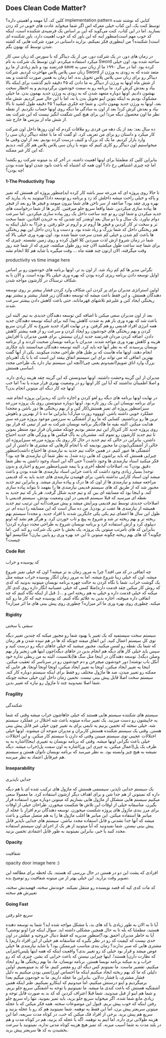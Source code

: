 ## Does Clean Code Matter?
کلین کد، آیا مهمه و اهمیتی داره؟ implementation pattern کتابی که نوشته شده توسط کنت بک. این کتاب خیلی معرکه اس اگر شما میخواید عادت های خوبی در کد زدن بسازید. اما در این کتاب، کنت می‌گوید که این بر اساس یک فرضیه‌ی شکننده است، اینکه کد خوب مهم است)منظور اینه که این باور که کد خوب اهمیت دارد، باور شکننده ای است(
شکننده؟ من اینطوری فکر نمیکنم. بزارید داستانی در مورد شرکت هایی که کشته شدن توسط کد بهتون بگم.

در زمان های دور، در یک شرکت دور، من از یک دیباگر که با سورس کد زبان سی کار میکرد استفاده میکردم. اون توسط یک شرکت به نام Sword ساخته شده بود. اون خیلی قدرتمند بود و تایم زیادی از ما رو save کرده بود.  اما در سال ۱۹۹۰ ما از زبان سی به زبان سی پلاس پلاس مهاجرت کردیم. شرکت Sword متعد شده که به زودی یه ورژن از دیباگر رو برای زبان سی پلاس پلاس تحویل بده. اما زمان به همین صورت گذشت و بعد از شش ماه اونها یه ورژن از دیباگر به ما دادن که ۴۵ دقیقه تایم گذشت برای اینکه بالا بیاد و بعدش کرش کرد. ما برنامه رو به سمت خودشون برگردوندیم و یه اخطار سخت بهشون دادیم. اونها دوباره متعهد شدن که به زودی یه ورژن جدید بهمون بدن. ما خیلی مشکوک بودیم به اینکه بتونن اینو تحویل بدن یا نه، اما با این حال صبر کردیم. شش ماه بعد، اونها یه ورژن جدید بهمون دادن. و شما چه فکری میکنید؟ ۴۵ دقیقه طول کشید تا بالا بیاد و بعدش کرش کرد!
بعد از اون به سادگی ما دیگه روی اونها حساب نکردیم. از نقطه نظر ما اون محصول دیگه مرد! این برای هیچ کس شگفت انگیز نیست که این شرکت بعد از شش ماه از بیزنس ها خارج شد.

ده سال بعد:  بعد از یک دهه من فردی رو ملاقات کردم که اون روزها داخل اون شرکت کار میکرد و داستان رو برای من تعریف کرد. او گفت که ما با عجله دیباگر زبان سی را وارد بازار کردیم. ما یک کد بزرگ و کثیف درست کرده بودیم. بعد از اون وقتی ما میخواستیم اون دیباگر رو کاری کنیم که بتونه با زبان سی پلاس پلاس هم کار کنه، دیدیم که این کار غیر ممکنه.

بنابراین کلین کد مطمئنا برای اونها اهمیت داشته. در آخر کد بد میتونه شرکت رو بکشه!
اما چه چیزی اشتباهی رخ داد؟ اون همه کد اشتباه که باعث نابود شدن اونها شده بودن چه بودن؟!

#### 1-The Productivity Trap
تا حالا روی پروژه ای که مزرعه سبز باشه کار کرده اید)منظور پروژه ای هستش که تمیز و پاکه و خیلی راحت میشه داخلش کد زد و برنامه رو توسعه داد(؟میتونید به یاد بیارید که بهره وری چقد بود؟ صاعقه از سر ناخن های شما بیرون میومد و فیچر ها رو بعد از فیچر ها پیاده سازی میکردین. شما واقعا سریع جلو میرفتین. کاربر ها از شما درخواست های جدید میکردن و شما اون رو تو چند ساعت داخل یک روز پیاده سازی میکردین. اما سرعت دوام نیاورد. یک سال و یا دو سال بعد اونقدر کند شدین که به خزیدن افتادین. شما سخت تر و سخت تر کار کردین و فیچر ها آروم تر و آروم تر جلو رفتن. و چرا؟ به دلیل اینکه به هم ریختگی داخل کد شما بزرگ و زیاد شده بود. و دست و پا زدن داخل این بهم ریختگی ها باعث کم شدن و خیلی کم شدن سرعت شما شده بود. اون بهره وری خیلی بالا که شما در زمان شروع ازش لذت میبردین کلا افول کرده و روی زمین نشسته. چیزی که برای شما چند ساعت طول میکشید الان چند روز طول میکشه، چیزی که از شما چند روز وقت میگرفته، الان ازتون چند هفته ماه ... وقت میگیره یا شاید هم کلا انجام نشه

productivity vs time image here

نگرانی مدیر ها کم کم زیاد شد. از اون بد تر، اونها برنامه های خودشون رو بر اساس اوایل توسعه دادن برنامه ریزی کرده بودن که بهره وری خیلی بالا بوده است. و الان با یه شکاف ترسناک در کارشون مواجه شدن.

اولین استراتژی مدیران برای پر کردن این شکاف وارد کردن فشار بیشتر بر روی توسعه دهندگان هستش. و این فقط باعث میشه که توسعه دهندگان زیر فشار بیشتر و بیشتر بهم ریختگی ایجاد کنن و علیرغم تلاشهای قهرمانانه، حتی باعث کاهش دادن بیشتر سرعت شدند. 

بعد از اون مدیران سعی میکنن تا اضافه کنن توسعه دهندگان جدیدی به تیم. البته این باعث شد که بهره وری باز هم به شدت کاهش پیدا کنه برای اینکه توسعه دهندگان جدید همه انرژی افراد قدیمی رو هم گرفتن. و در نهایت افراد جدید شروع به کار کردن سریع کردن و بهم ریختگی های خودشون رو ایجاد کردن و سرعت رو از همه بیشتر کاهش دادن. اضافه کردن مردان قدرتمند جدید ارزان نیستش. برای همین مدیران با افزایش هزینه و کاهش بهره وری مواجه شدند. مدیران با برنامه نویسان صحبت کردند و از برنامه نویسان پرسیدند که به نظر آنها چه باید کرد. البته توسعه دهندگان میدانستند باید چکاری انجام دهند، اونها ماه هاست که بر طبل های طراحی مجدد میکوبند. یکی از آنها گفت بهترین اتفاقی که می تواند برای این سیستم اتفاق بیفتد این است که با با یک آهنربای بزرگ وارد اتاق شویم!)نمیدونم یعنی چی!(آنچه این سیستم نیاز دارد یک طراحی مجدد اساسی هستش.

مدیران از این گزینه وحشت داشتند. اونها میدونستن که این گزینه چقد هزینه زیادی داره. و اصلا اطمینان نداشتند که آیا این کار اونها رو در وضعیت بهتری قرار میده یا نه؟ اما خب اونها چه کار دیگه ای میتونن انجام بدن؟

در نهایت اونها برنامه های دیگه رو لغو کردن و اجازه دادن که ریدیزاین پروژه انجام شه. برای برنامه نویسان این یک روز تازه بود. اونها دوباره میتونستن روی یک پروژه مزرعه سبز)منظور پروژه ای تمیز هستش(کار کنن و از بهم ریختگی ها دور باشن و مججدا عملکرد خوبی داشته باشن. اووووه روزت مبارک! بنابراین ما ده تا از بهترین و باهوش ترین ها رو برداشتیم، کسایی که ما رو از آشفتگی به سرزمین موعود پروژه مزرعه سبز هدایت میکنن. البته بقیه ما ها)دیگر برنامه نویسان شرکت به غیر از تیمی که قرار بود روی پروژه جدید کار کنن(از این تیم متنفر بودیم چونکه مشتریان قرار نبود منتظر بمونن تا تیم جدید کارشون رو تموم کنه. مشتریان به باگ فیکس ها و ویژگی های جدید احتیاج داشتن، بنابراین در حالی که تیم جدید در حال کار روی یک پروژه مزرعه سبز)پروژه ای خالی از آشفتگی(بودن ما مجبور بودیمه که با انجام کارهایی که مشتری ها داشتن از این آشفتگی ها عبور کنیم. در همین حالت تیم جدید به نیازمندی ها احتیاج داشت)منظور چیزایی هستش که باید براشون کد هایی زده شه(. به نظر شما آن نیازمندی ها چه بود؟ فکر میکنید اسناد نیازمندی ها وجود داشت؟ حتی اگه این اسناد وجود داشتن به نظر شما دقیق بودن؟ نه، اصلاحات لحظه آخری و یا نیمه شبی)منظور سریع و اجباری و بدون توجه( بسیار زیادی وجود داشت که باعث خرابی اسناد نیازمندی ها شده بودن و باعث میشد اون اسناد کارایی نداشته باشن. برای فهمیدن نیازمندی های جدید باید به کد قدیمی مراجعه میشد و نیازمندی ها از اون کد ها درک و پیاده سازی میشد. و بنابراین تیم جدید مجبور شد که از طریق کد های سیستم قدیمی نیازمندی ها را بفهمد تا بتواند پیاده سازی کند. و اینجا بود که مسابقه ای بین کد و تیم جدید شکل گرفت. هر بار که تیم جدید به نقطه ای میرسید که قبلا سیستم قدیمی در اون وضعیت بودش، سیستم قدیمی با اصلاحات جدیدی توسط تیم قدیمی ویرایش میشد و پیش میرفت!)به این ترتیب تیم جدید همیشه از نیازمندی ها عقب تر بودن(. من ده سال است که این مسابقه را دیده ام. در طول این سال ها اعضای تیم یکی یکی جایگزین شدند با افراد جدید. و مجددا سیستم بهم ریخته تر و بهم ریخته تر شد و شروع به پیچ و تاب خوردن کرد. و هرگز هم نشد که اونو دیپلوی کرد و ازش استفاده کرد و برنامه نویسان شروع به طراحی مجدد دوباره کردن! بنابراین کد های نامرتب میتونن یک پروژه، یک بخش یا حتی یک شرکت رو کند کنن. اما چگونه؟ کد های بهم ریخته چگونه میتونن تا این حد بهره وری رو پایین بیارن؟ مکانیسم آنها چیست؟ 

#### Code Rot

کد پوسیده و خراب

چه اتفاقی در کد می افتد؟ چرا به مرور زمان بد تر میشه؟ اون که خیلی تمیز شروع میشه. اون که خیلی زیبا شروع میشه. اما به مرور زمان انگار پوسیده خراب میشه مثل یک گوشت خراب. شما با نگاه کردن به حالت چهره برنامه نویسان میتونید بدونید که کدی که روش کار میکنن چقد قدمت داره)مثلا کسی که خیلی عصبانیه انگار داره روی کدی کار میکنه که خیلی قدمت داره و خیلی به هم ریخته اس و ...(. قبل از اینکه نگاه کنیم که چه اتفاقی داره میوفته، اجازه بدین به علائم نگاه کنیم. کد پوسیده چیه که کار ما رو کند میکنه. چطوری روی بهره وری ما اثر میزاره؟ چطوری روی پیش بینی های ما اثر میزاره؟ 

#### Rigidity 

سفتی یا سختی

 سیستم سخت سیستمیه که یک تغییر یا بهبود شما رو مجبور میکنه که چندین تغییر دیگه توی کل سیستم اعمال کنید. این اتفاق میفته چونکه کد ها در هم تنیده شدن و هر زمان که شما یک نقطه رو لمس میکنید، مجبور میشید که خیلی جاهای دیگه رو درست کنید و سپس باید خیلی کار های دیگه هم انجام بدین در جاهای دیگه)چون اینها هی زنجیر وار بهم وصلن دیگه(. توسعه دهندگان در اینجا مثل سگ ها)بلانسبت، البته به من ربطی نداره خود آنکل باب نوشته( دور خودشون میچرخن و دم خودشون رو در سرتاسر کد تعقیب میکنن. اینجا یه تغییر ایجاد میکنن، اونجا یه تغییر ایجاد میکنن، اونجا اونجا اونجا، هر جایی که ممکنه رو تغییر میدن، صد ها ماژول مختلف رو فقط برای اینکه سیستم دوباره کار کنه. سیستم سخت اصلا قابل پیش بینی نیست. تخمین زمان داخل اون خیلی سخته چونکه شما اصلا نمیدونید چند تا ماژول رو نیازه که تغییر بدین. 

#### Fragility

شکنندگی

سیستم های شکننده سیستم هایی هستند که خیلی جاهاشون خراب میشه وقتی که شما یه جاییشون رو دست میزنید. یک تغییر ساده میتونه باعث شه اختلال در عملکرد سیستم شه. خیلی سخته که تخمین بزنیم یه تایمی برای یه تغییر چون خیلی غیر قابل پیش بینی هستن. وقتی یک سیستم شکننده هستش کاربران و مدیران متوجه آن میشوند. اونها خیلی اختلالات عجیبی توی سیستم میبینن وقتی که دارن با سیستم کار میکنن. و این اختلالات خیلی باعث نگرانی اونها میشه. وقتی که برنامه نویسان یه تغییری اینجا)اشاره به یه طرف یک پل(اعمال میکنن، یه چیزی این ور)اشاره به اون سمت پل(خراب میشه. دیگه نمیشه به هیچ چیز وابسته بود. به نظر میرسد که برنامه نویسان ناتوان هستن و سیستم هم غیرقابل اعتماد به نطر میرسه.

#### Inseparability

جدایی ناپذیری

یک سیستم جدایی ناپذیر، سیستمی هستش که ماژول های ترکیب شده ای با هم دیگه داره که نمیتونن از هم جدا شن و برای اهداف دیگر ازشون استفاده کرد. ما معمولا سعی میکنیم سیستم هایی متشکل از ماژول هایی بسازیم که میتونن دوباره مورد استفاده قرار بگیرن. متاسفانه خیلی از اوقات این تلاش ها شکست میخورن. طراحان خیلی از اوقات برای مرز بندی ماژول های پروژه شکست میخورن. توسعه دهندگان نرم افزار با عجله از میانبر ها استفاده میکنن. این میانبر ها اغلب ماژول ها را به هم متصل میکنن و باعث میشه که آنها جدا نشدنی و قابل استفاده مجدد نباشن. سیستم های جدایی ناپذیر قابل پیش بینی نیستن. شما نمیدونید که آیا میتونید از هر یک از اجزای اون سیستم استفاده مجدد کنید یا خیر، بنابراین نمیتونید به طور قابل اعتمادی تخمین بزنید. 

#### Opacity

شفافیت

opacity door image here :)

افرادی که پشت این دو در هستن در حال بررسی کد هستند. یک لحظه برای مطالعه این تصویر وقت بزارید. این خیلی بهتر از من میتونه شفافیت رو توضیح بده.

کد مات کدی کیه که قصد نویسنده رو منتقل نمیکنه. خوندنش سخته، فهمیدنش سخته، تغییرش هم سخته  

#### Going Fast

سریع جلو رفتن

آیا تا به الان به طور زیادی با کد های بد، با مشکل مواجه شده اید؟ شما یه توسعه دهنده هستید، مطمئنا که بله تا به حال همچین مشکلی داشته اید. سوال اینکه چرا اونو نوشتی؟ آیا به خاطر مدیران احمق بود؟)منظور مدیریه که فقط دنبال خروجیه و عقلش در اون حدی نیست که کیفیت کد رو در نظر بگیره که متاسفانه هم خیلی از این افراد داریم( یا مشتری هایی که صبر ندارند؟  زمان بندی مناسب غیرممکن بود؟ یا شاید نیازمندی ها خیلی عوض میشد و قرار بود خیلی کد رو تغییر بدی؟ واقعیت اینکه که همه اینها پلیس)چیزایی که نظارت دارن( هستند!. اینها چیزایی نیستن که باعث خرابی کد بشن. چیزی که کد رو خراب و بد میکنه برنامه نویسا هستن. برنامه نویسان، ما، ما بهم ریختگی ها رو ایجاد میکنیم،   تقصیر ماست. ما نمیتونم کس دیگه ای رو مقصر کنیم. ما کد بد مینویسیم. اولین دلیلی که ما کد بهم ریخته ایجاد میکنیم اینکه ما احساس اورژانسی بودن میکنیم به دلیل فشار مشتری، یا فشار ددلاین. بنابراین ما عجله داریم. ما به خودمون میگیم بعدا برمیگردیم و اینو درستش میکنیم، اما میدونیم که اینکارو نمیکنیم. طنز اینکه همین آشفتگیه هستش که باعث کندی ما میشه. ما نمیتونیم با توجه به آشفتگی سریع جلو بریم. و شما هم اینو از قبل میدونید. شما قبلا اعتراف کردین که کد بد به صورت قابل توجه و زیادی مانع شما شده. اگر میخواید سریع جلو برید، باید تمیز بمونید. تنها راه سریع جلو رفتن اینکه که خوب پیش بریم. قبول این موضوعات سخته. همه فکر میکنن که با عجله میتونن سریعتر پیش برن، اما این فقط یه توهمه. شما نمیتونید هم کد رو با عجله بزنید و سریع هم پیش برید. برخی از افراد فک میکنن که خب، در کوتاه مدت سریعه، اما این هزینه طولانی تری داره. اما اینم یه توهمه. اگه با عجله کد بزنید، هم در کوتاه مدت و هم در بلند مدت به شما آسیب میزنه. کد تمیز هیچ هزینه کوتاه مدتی نداره، نمیتونید با سرعت بخشیدن به کد ها سریعتر پیش برید.
















